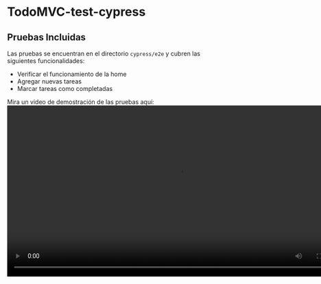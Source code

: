 # TodoMVC-test-cypress

## Pruebas Incluidas

Las pruebas se encuentran en el directorio `cypress/e2e` y cubren las siguientes funcionalidades:

- Verificar el funcionamiento de la home
- Agregar nuevas tareas
- Marcar tareas como completadas

Mira un video de demostración de las pruebas aquí: 
<video src=Grabación%201.mp4 width=800/>